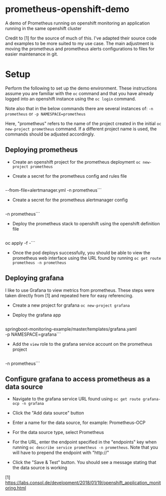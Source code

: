 # prometheus-openshift-demo

A demo of Prometheus running on openshift monitoring an application running
in the same openshift cluster

Credit to [1] for the source of much of this. I've adapted their source code
and examples to be more suited to my use case. The main adjustment is moving
the prometheus and prometheus alerts configurations to files for easier
maintenance in git.

# Setup

Perform the following to set up the demo environment. These instructions
assume you are familiar with the ```oc``` command and that you have already
logged into an openshift instance using the ```oc login``` command.

Note also that in the below commands there are several instances of:
```-n prometheus```
or
```-p NAMESPACE=prometheus```

Here, "prometheus" refers to the name of the project created in the initial
```oc new-project prometheus``` command. If a different project name is used,
the commands should be adjusted accordingly.

## Deploying prometheus

* Create an openshift project for the prometheus deployment
  ```oc new-project prometheus```

* Create a secret for the prometheus config and rules file
  ```oc create secret generic prometheus --from-file=prometheus.yml \
--from-file=alertmanager.yml -n prometheus```

* Create a secret for the prometheus alertmanager config
  ```oc create secret generic prometheus-alerts --from-file=alertmanager.yml \
-n prometheus```

* Deploy the prometheus stack to openshift using the openshift definition file
  ```oc process -f prometheus-openshift-template.yml -p NAMESPACE=prometheus | \
oc apply -f -```

* Once the pod deploys successfully, you should be able to view the prometheus
  web interface using the URL found by running
  ```oc get route prometheus -n prometheus```

## Deploying grafana

I like to use Grafana to view metrics from prometheus. These steps were taken
directly from [1] and repeated here for easy referencing.

* Create a new project for grafana
  ```oc new-project grafana```

* Deploy the grafana app
  ```oc new-app -f https://raw.githubusercontent.com/ConSol/\
springboot-monitoring-example/master/templates/grafana.yaml \
-p NAMESPACE=grafana```

* Add the ```view``` role to the grafana service account on the prometheus
  project
  ```oc policy add-role-to-user view system:serviceaccount:grafana:grafana-ocp \
-n prometheus```

## Configure grafana to access prometheus as a data source

* Navigate to the grafana service URL found using
  ```oc get route grafana-ocp -n grafana```

* Click the "Add data source" button

* Enter a name for the data source, for example: Prometheus-OCP

* For the data source type, select Prometheus

* For the URL, enter the endpoint specified in the "endpoints" key when running
  ```oc describe service prometheus -n prometheus```. Note that you will have to
  prepend the endpoint with "http://"

* Click the "Save & Test" button. You should see a message stating that the
  data source is working

[1] https://labs.consol.de/development/2018/01/19/openshift_application_monitoring.html
